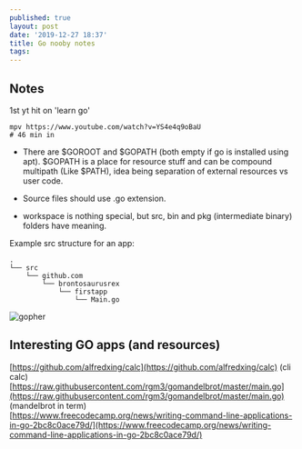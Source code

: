 ```yaml
---
published: true
layout: post
date: '2019-12-27 18:37'
title: Go nooby notes
tags: 
---
```

## Notes

1st yt hit on 'learn go'

    mpv https://www.youtube.com/watch?v=YS4e4q9oBaU
    # 46 min in

- There are $GOROOT and $GOPATH (both empty if go is installed using apt). $GOPATH is a place for resource stuff and can be compound multipath (Like $PATH), idea being separation of external resources vs user code.

- Source files should use .go extension.

- workspace is nothing special, but src, bin and pkg (intermediate binary) folders have meaning.

Example src structure for an app:

    .
    └── src
        └── github.com
            └── brontosaurusrex
                └── firstapp
                    └── Main.go






![gopher](https://techcrunch.com/wp-content/uploads/2009/11/gogopher.png)

## Interesting GO apps (and resources)

[https://github.com/alfredxing/calc](https://github.com/alfredxing/calc) (cli calc)  
[https://raw.githubusercontent.com/rgm3/gomandelbrot/master/main.go](https://raw.githubusercontent.com/rgm3/gomandelbrot/master/main.go) (mandelbrot in term)  
[https://www.freecodecamp.org/news/writing-command-line-applications-in-go-2bc8c0ace79d/](https://www.freecodecamp.org/news/writing-command-line-applications-in-go-2bc8c0ace79d/)
